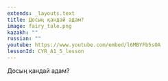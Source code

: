 ```yaml
---
extends: _layouts.text
title: Досың қандай адам?
image: fairy_tale.png
kazakh: ""
russian: ""
youtube: https://www.youtube.com/embed/l6MBYFb5sOA
lessonId: CYR_A1_5_lesson
---
```

Досың қандай адам?